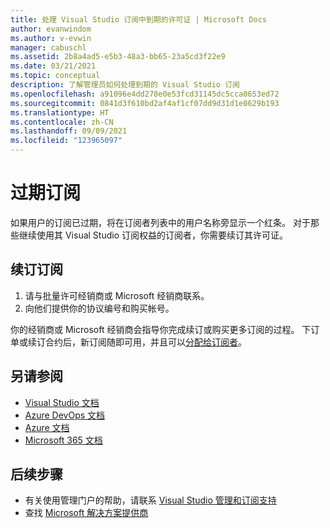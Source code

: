 ```yaml
---
title: 处理 Visual Studio 订阅中到期的许可证 | Microsoft Docs
author: evanwindom
ms.author: v-evwin
manager: cabuschl
ms.assetid: 2b8a4ad5-e5b3-48a3-bb65-23a5cd3f22e9
ms.date: 03/21/2021
ms.topic: conceptual
description: 了解管理员如何处理到期的 Visual Studio 订阅
ms.openlocfilehash: a91096e4dd278e0e53fcd31145dc5cca0653ed72
ms.sourcegitcommit: 0841d3f610bd2af4af1cf07dd9d31d1e0629b193
ms.translationtype: HT
ms.contentlocale: zh-CN
ms.lasthandoff: 09/09/2021
ms.locfileid: "123965097"
---
```

# <a name="expired-subscriptions"></a>过期订阅
如果用户的订阅已过期，将在订阅者列表中的用户名称旁显示一个红条。 对于那些继续使用其 Visual Studio 订阅权益的订阅者，你需要续订其许可证。

## <a name="renew-subscriptions"></a>续订订阅
1. 请与批量许可经销商或 Microsoft 经销商联系。
2. 向他们提供你的协议编号和购买帐号。 

你的经销商或 Microsoft 经销商会指导你完成续订或购买更多订阅的过程。 下订单或续订合约后，新订阅随即可用，并且可以[分配给订阅者](assign-license.md)。

## <a name="see-also"></a>另请参阅
- [Visual Studio 文档](/visualstudio/)
- [Azure DevOps 文档](/azure/devops/)
- [Azure 文档](/azure/)
- [Microsoft 365 文档](/microsoft-365/)

## <a name="next-steps"></a>后续步骤
- 有关使用管理门户的帮助，请联系 [Visual Studio 管理和订阅支持](https://aka.ms/vsadminhelp)
- 查找 [Microsoft 解决方案提供商](https://www.microsoft.com/solution-providers/home)